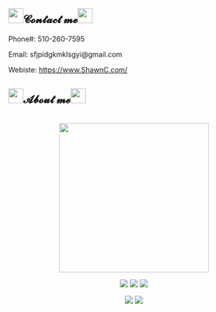 <body>
    <h2 align="left"><img src="https://thumbs.gfycat.com/LameMaleBorzoi.webp" height="30px" length="30px">𝓒𝓸𝓷𝓽𝓪𝓬𝓽 𝓶𝓮<img src="https://thumbs.gfycat.com/LameMaleBorzoi.webp" height="30px" length="30px"></h2>
    <p>
        Phone#: 510-260-7595
    </p>
    <p>
        Email: sfjpidgkmklsgyi@gmail.com
    </p>
    <p>
        Webiste:
        <a href="https://xiaosanchez.github.io/">https://www.ShawnC.com/</a>
    </p>
    <h2 align="left"><img src="https://thumbs.gfycat.com/LameMaleBorzoi.webp" height="30px" length="30px">𝓐𝓫𝓸𝓾𝓽 𝓶𝓮<img src="https://thumbs.gfycat.com/LameMaleBorzoi.webp" height="30px" length="30px"></h2>
    <br>
    <div align="center">
        <img src="https://github.com/SP-XD/SP-XD/blob/main/images/this_page_is.gif?raw=true" width="300" />
    </div>
    <p align="center">
        <a href="https://xiaosanchez.github.io/" target="_blank"><img src="https://img.shields.io/website?url=https%3A%2F%2Fxiaosanchez.github.io%2F" /></a>
        <a href="#" target="_blank"><img src="https://img.shields.io/pingpong/status/sp_2e80bc00b6054faeb2b87e2464be337e" /></a>
        <a href="#" target="_blank"><img src="https://img.shields.io/mozilla-observatory/grade/github.com?publish" /></a>
    </p>
    <p align="center">
        <a href="https://github.com/XiaoSanchez/XiaoSanchez" target="_blank"><img src="https://img.shields.io/github/followers/XiaoSanchez?style=social" /></a>
        <a href="https://github.com/XiaoSanchez/XiaoSanchez" target="_blank"><img src="https://img.shields.io/github/stars/XiaoSanchez?style=social" /></a>
    </p>
</body>
